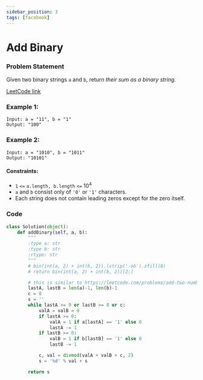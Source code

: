 ```yaml
---
sidebar_position: 3
tags: [facebook]
---
```


# Add Binary

### Problem Statement

Given two binary strings `a` and `b`, return _their sum as a binary string._

[LeetCode link](https://leetcode.com/problems/add-binary)

### Example 1:

```
Input: a = "11", b = "1"
Output: "100"
```

### Example 2:

```
Input: a = "1010", b = "1011"
Output: "10101"
```

#### Constraints:

- `1` `<=` `a.length, b.length` `<=` 10<sup>4</sup>
- `a` and `b` consist only of `'0'` or `'1'` characters.
- Each string does not contain leading zeros except for the zero itself.

### Code

```python title="Python Code"
class Solution(object):
    def addBinary(self, a, b):
        """
        :type a: str
        :type b: str
        :rtype: str
        """
        # bin(int(a, 2) + int(b, 2)).lstrip('-ob').zfill(8)
        # return bin(int(a, 2) + int(b, 2))[2:]

        # this is similar to https://leetcode.com/problems/add-two-numbers/description/
        lastA, lastB = len(a)-1, len(b)-1
        c = 0
        s = ''
        while lastA >= 0 or lastB >= 0 or c:
            valA = valB = 0
            if lastA >= 0:
                valA = 1 if a[lastA] == '1' else 0
                lastA -= 1
            if lastB >= 0:
                valB = 1 if b[lastB] == '1' else 0
                lastB -= 1

            c, val = divmod(valA + valB + c, 2)
            s = '%d' % val + s

        return s


```
